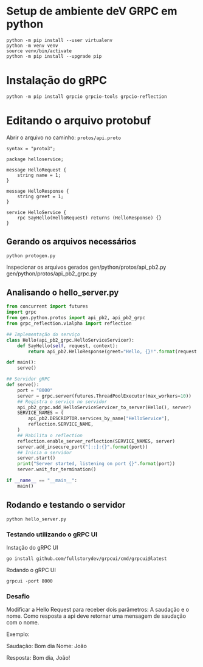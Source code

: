 
# Setup de ambiente deV GRPC em python

```
python -m pip install --user virtualenv
python -m venv venv
source venv/bin/activate
python -m pip install --upgrade pip
```

# Instalação do gRPC

```
python -m pip install grpcio grpcio-tools grpcio-reflection
```

# Editando o arquivo protobuf

Abrir o arquivo no caminho: `protos/api.proto`

```
syntax = "proto3";

package helloservice;

message HelloRequest {
    string name = 1;
}

message HelloResponse {
    string greet = 1;
}

service HelloService {
    rpc SayHello(HelloRequest) returns (HelloResponse) {}
}
```

## Gerando os arquivos necessários

```
python protogen.py
```

Inspecionar os arquivos gerados
gen/python/protos/api_pb2.py
gen/python/protos/api_pb2_grpc.py

## Analisando o hello_server.py

```python
from concurrent import futures
import grpc
from gen.python.protos import api_pb2, api_pb2_grpc
from grpc_reflection.v1alpha import reflection

## Implementação do serviço
class Hello(api_pb2_grpc.HelloServiceServicer):
    def SayHello(self, request, context):
        return api_pb2.HelloResponse(greet="Hello, {}!".format(request.name))

def main():
    serve()

## Servidor gRPC
def serve():
    port = "8000"
    server = grpc.server(futures.ThreadPoolExecutor(max_workers=10))
    ## Registra o serviço no servidor
    api_pb2_grpc.add_HelloServiceServicer_to_server(Hello(), server)
    SERVICE_NAMES = (
        api_pb2.DESCRIPTOR.services_by_name["HelloService"],
        reflection.SERVICE_NAME,
    )
    ## Habilita o reflection
    reflection.enable_server_reflection(SERVICE_NAMES, server)
    server.add_insecure_port("[::]:{}".format(port))
    ## Inicia o servidor
    server.start()
    print("Server started, listening on port {}".format(port))
    server.wait_for_termination()

if __name__ == "__main__":
    main()

```

## Rodando e testando o servidor

```
python hello_server.py
```

### Testando utilizando o gRPC UI   

Instação do gRPC UI

```
go install github.com/fullstorydev/grpcui/cmd/grpcui@latest
```

Rodando o gRPC UI
```
grpcui -port 8000
```

### Desafio

Modificar a Hello Request para receber dois parâmetros: A saudação e o nome. Como resposta a api deve retornar uma mensagem de saudação com o nome.

Exemplo:

Saudação: Bom dia
Nome: João

Resposta: Bom dia, João!
